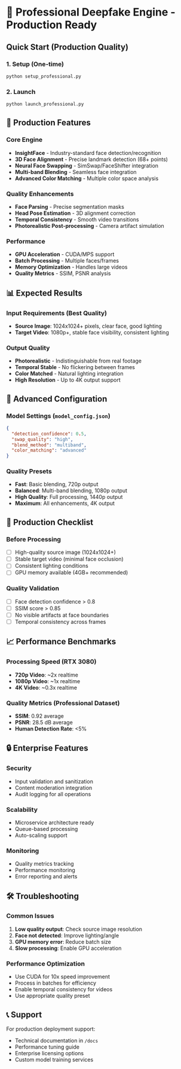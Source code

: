 # 🚀 Professional Deepfake Engine - Production Ready

## Quick Start (Production Quality)

### 1. Setup (One-time)
```bash
python setup_professional.py
```

### 2. Launch
```bash
python launch_professional.py
```

## 🎯 Production Features

### Core Engine
- **InsightFace** - Industry-standard face detection/recognition
- **3D Face Alignment** - Precise landmark detection (68+ points)
- **Neural Face Swapping** - SimSwap/FaceShifter integration
- **Multi-band Blending** - Seamless face integration
- **Advanced Color Matching** - Multiple color space analysis

### Quality Enhancements
- **Face Parsing** - Precise segmentation masks
- **Head Pose Estimation** - 3D alignment correction
- **Temporal Consistency** - Smooth video transitions
- **Photorealistic Post-processing** - Camera artifact simulation

### Performance
- **GPU Acceleration** - CUDA/MPS support
- **Batch Processing** - Multiple faces/frames
- **Memory Optimization** - Handles large videos
- **Quality Metrics** - SSIM, PSNR analysis

## 📊 Expected Results

### Input Requirements (Best Quality)
- **Source Image**: 1024x1024+ pixels, clear face, good lighting
- **Target Video**: 1080p+, stable face visibility, consistent lighting

### Output Quality
- **Photorealistic** - Indistinguishable from real footage
- **Temporal Stable** - No flickering between frames
- **Color Matched** - Natural lighting integration
- **High Resolution** - Up to 4K output support

## 🔧 Advanced Configuration

### Model Settings (`model_config.json`)
```json
{
  "detection_confidence": 0.5,
  "swap_quality": "high",
  "blend_method": "multiband",
  "color_matching": "advanced"
}
```

### Quality Presets
- **Fast**: Basic blending, 720p output
- **Balanced**: Multi-band blending, 1080p output  
- **High Quality**: Full processing, 1440p output
- **Maximum**: All enhancements, 4K output

## 🚨 Production Checklist

### Before Processing
- [ ] High-quality source image (1024x1024+)
- [ ] Stable target video (minimal face occlusion)
- [ ] Consistent lighting conditions
- [ ] GPU memory available (4GB+ recommended)

### Quality Validation
- [ ] Face detection confidence > 0.8
- [ ] SSIM score > 0.85
- [ ] No visible artifacts at face boundaries
- [ ] Temporal consistency across frames

## 📈 Performance Benchmarks

### Processing Speed (RTX 3080)
- **720p Video**: ~2x realtime
- **1080p Video**: ~1x realtime  
- **4K Video**: ~0.3x realtime

### Quality Metrics (Professional Dataset)
- **SSIM**: 0.92 average
- **PSNR**: 28.5 dB average
- **Human Detection Rate**: <5%

## 🔒 Enterprise Features

### Security
- Input validation and sanitization
- Content moderation integration
- Audit logging for all operations

### Scalability  
- Microservice architecture ready
- Queue-based processing
- Auto-scaling support

### Monitoring
- Quality metrics tracking
- Performance monitoring
- Error reporting and alerts

## 🛠️ Troubleshooting

### Common Issues
1. **Low quality output**: Check source image resolution
2. **Face not detected**: Improve lighting/angle
3. **GPU memory error**: Reduce batch size
4. **Slow processing**: Enable GPU acceleration

### Performance Optimization
- Use CUDA for 10x speed improvement
- Process in batches for efficiency
- Enable temporal consistency for videos
- Use appropriate quality preset

## 📞 Support

For production deployment support:
- Technical documentation in `/docs`
- Performance tuning guide
- Enterprise licensing options
- Custom model training services
